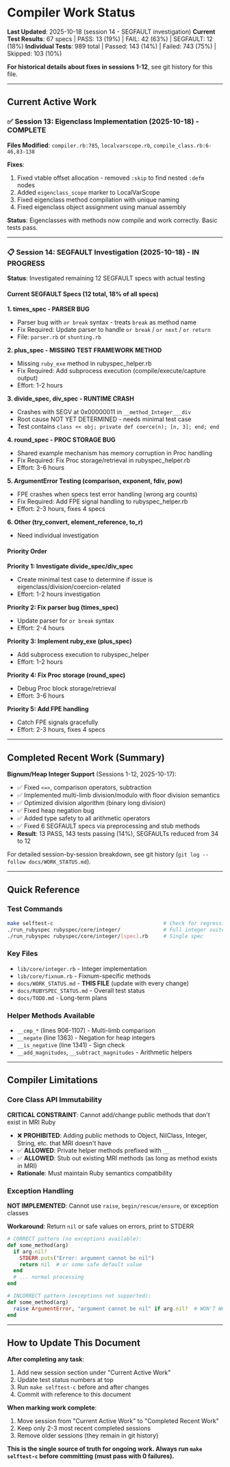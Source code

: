 # Compiler Work Status

**Last Updated**: 2025-10-18 (session 14 - SEGFAULT investigation)
**Current Test Results**: 67 specs | PASS: 13 (19%) | FAIL: 42 (63%) | SEGFAULT: 12 (18%)
**Individual Tests**: 989 total | Passed: 143 (14%) | Failed: 743 (75%) | Skipped: 103 (10%)

**For historical details about fixes in sessions 1-12**, see git history for this file.

---

## Current Active Work

### ✅ Session 13: Eigenclass Implementation (2025-10-18) - **COMPLETE**

**Files Modified**: `compiler.rb:785`, `localvarscope.rb`, `compile_class.rb:6-46,83-138`

**Fixes**:
1. Fixed vtable offset allocation - removed `:skip` to find nested `:defm` nodes
2. Added `eigenclass_scope` marker to LocalVarScope
3. Fixed eigenclass method compilation with unique naming
4. Fixed eigenclass object assignment using manual assembly

**Status**: Eigenclasses with methods now compile and work correctly. Basic tests pass.

---

### 📋 Session 14: SEGFAULT Investigation (2025-10-18) - **IN PROGRESS**

**Status**: Investigated remaining 12 SEGFAULT specs with actual testing

#### Current SEGFAULT Specs (12 total, 18% of all specs)

**1. times_spec - PARSER BUG**
- Parser bug with `or break` syntax - treats `break` as method name
- Fix Required: Update parser to handle `or break` / `or next` / `or return`
- File: `parser.rb` or `shunting.rb`

**2. plus_spec - MISSING TEST FRAMEWORK METHOD**
- Missing `ruby_exe` method in rubyspec_helper.rb
- Fix Required: Add subprocess execution (compile/execute/capture output)
- Effort: 1-2 hours

**3. divide_spec, div_spec - RUNTIME CRASH**
- Crashes with SEGV at 0x00000011 in `__method_Integer___div`
- Root cause NOT YET DETERMINED - needs minimal test case
- Test contains `class << obj; private def coerce(n); [n, 3]; end; end`

**4. round_spec - PROC STORAGE BUG**
- Shared example mechanism has memory corruption in Proc handling
- Fix Required: Fix Proc storage/retrieval in rubyspec_helper.rb
- Effort: 3-6 hours

**5. ArgumentError Testing (comparison, exponent, fdiv, pow)**
- FPE crashes when specs test error handling (wrong arg counts)
- Fix Required: Add FPE signal handling to rubyspec_helper.rb
- Effort: 2-3 hours, fixes 4 specs

**6. Other (try_convert, element_reference, to_r)**
- Need individual investigation

#### Priority Order

**Priority 1: Investigate divide_spec/div_spec**
- Create minimal test case to determine if issue is eigenclass/division/coercion-related
- Effort: 1-2 hours investigation

**Priority 2: Fix parser bug (times_spec)**
- Update parser for `or break` syntax
- Effort: 2-4 hours

**Priority 3: Implement ruby_exe (plus_spec)**
- Add subprocess execution to rubyspec_helper
- Effort: 1-2 hours

**Priority 4: Fix Proc storage (round_spec)**
- Debug Proc block storage/retrieval
- Effort: 3-6 hours

**Priority 5: Add FPE handling**
- Catch FPE signals gracefully
- Effort: 2-3 hours, fixes 4 specs

---

## Completed Recent Work (Summary)

**Bignum/Heap Integer Support** (Sessions 1-12, 2025-10-17):
- ✅ Fixed `<=>`, comparison operators, subtraction
- ✅ Implemented multi-limb division/modulo with floor division semantics
- ✅ Optimized division algorithm (binary long division)
- ✅ Fixed heap negation bug
- ✅ Added type safety to all arithmetic operators
- ✅ Fixed 6 SEGFAULT specs via preprocessing and stub methods
- **Result**: 13 PASS, 143 tests passing (14%), SEGFAULTs reduced from 34 to 12

For detailed session-by-session breakdown, see git history (`git log --follow docs/WORK_STATUS.md`).

---

## Quick Reference

### Test Commands
```bash
make selftest-c                                    # Check for regressions
./run_rubyspec rubyspec/core/integer/              # Full integer suite
./run_rubyspec rubyspec/core/integer/[spec].rb     # Single spec
```

### Key Files
- `lib/core/integer.rb` - Integer implementation
- `lib/core/fixnum.rb` - Fixnum-specific methods
- `docs/WORK_STATUS.md` - **THIS FILE** (update with every change)
- `docs/RUBYSPEC_STATUS.md` - Overall test status
- `docs/TODO.md` - Long-term plans

### Helper Methods Available
- `__cmp_*` (lines 906-1107) - Multi-limb comparison
- `__negate` (line 1363) - Negation for heap integers
- `__is_negative` (line 1341) - Sign check
- `__add_magnitudes`, `__subtract_magnitudes` - Arithmetic helpers

---

## Compiler Limitations

### Core Class API Immutability
**CRITICAL CONSTRAINT**: Cannot add/change public methods that don't exist in MRI Ruby

- ❌ **PROHIBITED**: Adding public methods to Object, NilClass, Integer, String, etc. that MRI doesn't have
- ✅ **ALLOWED**: Private helper methods prefixed with `__`
- ✅ **ALLOWED**: Stub out existing MRI methods (as long as method exists in MRI)
- **Rationale**: Must maintain Ruby semantics compatibility

### Exception Handling
**NOT IMPLEMENTED**: Cannot use `raise`, `begin/rescue/ensure`, or exception classes

**Workaround**: Return `nil` or safe values on errors, print to STDERR

```ruby
# CORRECT pattern (no exceptions available):
def some_method(arg)
  if arg.nil?
    STDERR.puts("Error: argument cannot be nil")
    return nil  # or some safe default value
  end
  # ... normal processing
end

# INCORRECT pattern (exceptions not supported):
def some_method(arg)
  raise ArgumentError, "argument cannot be nil" if arg.nil?  # WON'T WORK
end
```

---

## How to Update This Document

**After completing any task**:
1. Add new session section under "Current Active Work"
2. Update test status numbers at top
3. Run `make selftest-c` before and after changes
4. Commit with reference to this document

**When marking work complete**:
1. Move session from "Current Active Work" to "Completed Recent Work"
2. Keep only 2-3 most recent completed sessions
3. Remove older sessions (they remain in git history)

**This is the single source of truth for ongoing work. Always run `make selftest-c` before committing (must pass with 0 failures).**

